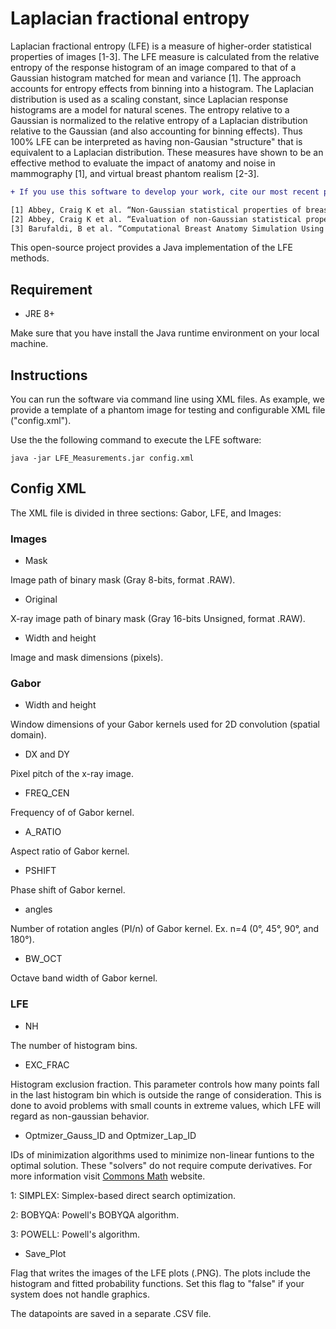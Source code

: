 # Laplacian fractional entropy
Laplacian fractional entropy (LFE) is a measure of higher-order statistical properties of images [1-3]. The LFE measure is calculated from the relative entropy of the response histogram of an image compared to that of a Gaussian histogram matched for mean and variance [1].  The approach accounts for entropy effects from binning into a histogram.  The Laplacian distribution is used as a scaling constant, since Laplacian response histograms are a model for natural scenes.  The entropy relative to a Gaussian is normalized to the relative entropy of a Laplacian distribution relative to the Gaussian (and also accounting for binning effects).  Thus 100% LFE can be interpreted as having non-Gausian "structure" that is equivalent to a Laplacian distribution. These measures have shown to be an effective method to evaluate the impact of anatomy and noise in mammography [1], and virtual breast phantom realism [2-3].

```diff
+ If you use this software to develop your work, cite our most recent publications for future references

[1] Abbey, Craig K et al. “Non-Gaussian statistical properties of breast images.” Med Phys vol. 39,11 (2012): 7121-30. doi:10.1118/1.4761869
[2] Abbey, Craig K et al. “Evaluation of non-Gaussian statistical properties in virtual breast phantoms.” J Med Imaging vol. 6,2 (2019):2329-4302. doi:10.1117/1.JMI.6.2.025502
[3] Barufaldi, B et al. “Computational Breast Anatomy Simulation Using Multi-scale Perlin Noise.” IEEE Trans Med Imaging vol. 0 (2021):1-10 doi:10.1109/TMI.2021.3087958

```

This open-source project provides a Java implementation of the LFE methods.

## Requirement

- JRE 8+ 

Make sure that you have install the Java runtime environment on your local machine.

## Instructions

You can run the software via command line using XML files. As example, we provide a template of a phantom image for testing and configurable XML file ("config.xml").

Use the the following command to execute the LFE software:

```
java -jar LFE_Measurements.jar config.xml
```

## Config XML

The XML file is divided in three sections: Gabor, LFE, and Images:

### Images
- Mask 

Image path of binary mask (Gray 8-bits, format .RAW).

- Original

X-ray image path of binary mask (Gray 16-bits Unsigned, format .RAW).

- Width and height

Image and mask dimensions (pixels).


### Gabor

- Width and height 

Window dimensions of your Gabor kernels used for 2D convolution (spatial domain).

- DX and DY 

Pixel pitch of the x-ray image.

- FREQ_CEN

Frequency of of Gabor kernel.

- A_RATIO

Aspect ratio of Gabor kernel.

- PSHIFT

Phase shift of Gabor kernel.

- angles

Number of rotation angles (PI/n) of Gabor kernel. Ex. n=4 (0°, 45°, 90°, and 180°).

- BW_OCT

Octave band width of Gabor kernel.


### LFE

- NH

The number of histogram bins.

- EXC_FRAC

Histogram exclusion fraction. This parameter controls how many points fall in the last histogram bin which is outside the range of consideration. This is done to avoid problems with small counts in extreme values, which LFE will regard as non-gaussian behavior.

- Optmizer_Gauss_ID and Optmizer_Lap_ID

IDs of minimization algorithms used to minimize non-linear funtions to the optimal solution. These "solvers" do not require compute derivatives. For more information visit [Commons Math](https://commons.apache.org/proper/commons-math/) website.
  
  1: SIMPLEX: Simplex-based direct search optimization.
  
  2: BOBYQA: Powell's BOBYQA algorithm.
  
  3: POWELL: Powell's algorithm.
  
- Save_Plot

Flag that writes the images of the LFE plots (.PNG). The plots include the histogram and fitted probability functions. Set this flag to "false" if your system does not handle graphics.

The datapoints are saved in a separate .CSV file.

